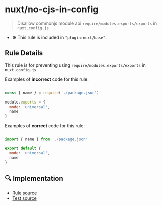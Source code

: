 # nuxt/no-cjs-in-config

> Disallow commonjs module api `require/modules.exports/exports` in `nuxt.config.js`

- :gear: This rule is included in `"plugin:nuxt/base"`.

## Rule Details

This rule is for preventing using `require/modules.exports/exports` in `nuxt.config.js`

Examples of **incorrect** code for this rule:

```js

const { name } = require('./package.json')

module.exports = {
  mode: 'universal',
  name
}

```

Examples of **correct** code for this rule:

```js

import { name } from './package.json'

export default {
  mode: 'universal',
  name
}

```

## :mag: Implementation

- [Rule source](https://github.com/nuxt/eslint-plugin-nuxt/tree/master/lib/rules/no-cjs-in-config.js)
- [Test source](https://github.com/nuxt/eslint-plugin-nuxt/tree/master/lib/rules/__tests__/no-cjs-in-config.test.js)

